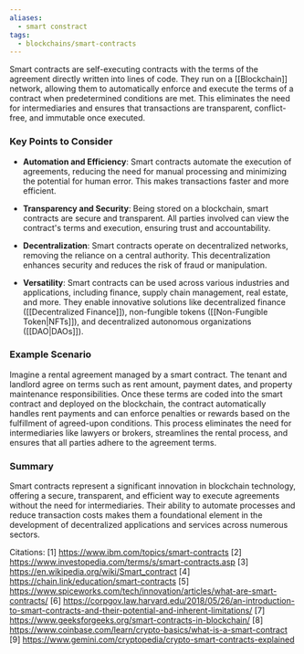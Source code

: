 ```yaml
---
aliases:
  - smart constract
tags:
  - blockchains/smart-contracts
---
```


Smart contracts are self-executing contracts with the terms of the agreement directly written into lines of code. They run on a [[Blockchain]] network, allowing them to automatically enforce and execute the terms of a contract when predetermined conditions are met. This eliminates the need for intermediaries and ensures that transactions are transparent, conflict-free, and immutable once executed.

### Key Points to Consider

- **Automation and Efficiency**: Smart contracts automate the execution of agreements, reducing the need for manual processing and minimizing the potential for human error. This makes transactions faster and more efficient.

- **Transparency and Security**: Being stored on a blockchain, smart contracts are secure and transparent. All parties involved can view the contract's terms and execution, ensuring trust and accountability.

- **Decentralization**: Smart contracts operate on decentralized networks, removing the reliance on a central authority. This decentralization enhances security and reduces the risk of fraud or manipulation.

- **Versatility**: Smart contracts can be used across various industries and applications, including finance, supply chain management, real estate, and more. They enable innovative solutions like decentralized finance ([[Decentralized Finance]]), non-fungible tokens ([[Non-Fungible Token|NFTs]]), and decentralized autonomous organizations ([[DAO|DAOs]]).

### Example Scenario

Imagine a rental agreement managed by a smart contract. The tenant and landlord agree on terms such as rent amount, payment dates, and property maintenance responsibilities. Once these terms are coded into the smart contract and deployed on the blockchain, the contract automatically handles rent payments and can enforce penalties or rewards based on the fulfillment of agreed-upon conditions. This process eliminates the need for intermediaries like lawyers or brokers, streamlines the rental process, and ensures that all parties adhere to the agreement terms.

### Summary

Smart contracts represent a significant innovation in blockchain technology, offering a secure, transparent, and efficient way to execute agreements without the need for intermediaries. Their ability to automate processes and reduce transaction costs makes them a foundational element in the development of decentralized applications and services across numerous sectors.

Citations:
[1] https://www.ibm.com/topics/smart-contracts
[2] https://www.investopedia.com/terms/s/smart-contracts.asp
[3] https://en.wikipedia.org/wiki/Smart_contract
[4] https://chain.link/education/smart-contracts
[5] https://www.spiceworks.com/tech/innovation/articles/what-are-smart-contracts/
[6] https://corpgov.law.harvard.edu/2018/05/26/an-introduction-to-smart-contracts-and-their-potential-and-inherent-limitations/
[7] https://www.geeksforgeeks.org/smart-contracts-in-blockchain/
[8] https://www.coinbase.com/learn/crypto-basics/what-is-a-smart-contract
[9] https://www.gemini.com/cryptopedia/crypto-smart-contracts-explained